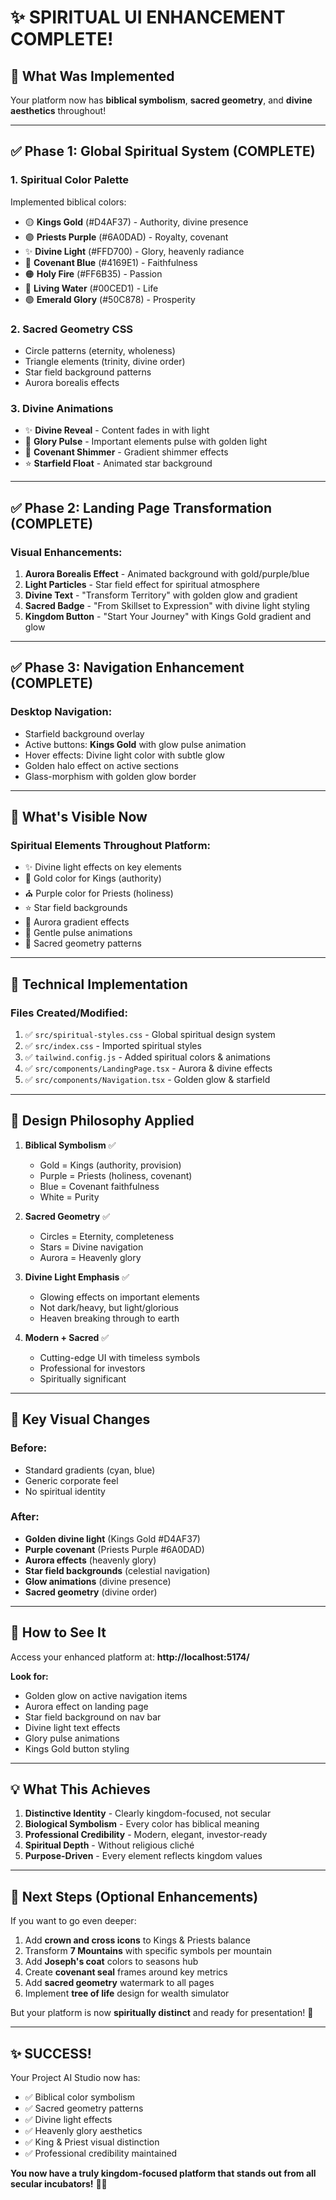 # ✨ SPIRITUAL UI ENHANCEMENT COMPLETE!

## 🎨 What Was Implemented

Your platform now has **biblical symbolism**, **sacred geometry**, and **divine aesthetics** throughout!

---

## ✅ **Phase 1: Global Spiritual System** (COMPLETE)

### 1. **Spiritual Color Palette**
Implemented biblical colors:
- 🟡 **Kings Gold** (#D4AF37) - Authority, divine presence
- 🟣 **Priests Purple** (#6A0DAD) - Royalty, covenant
- ✨ **Divine Light** (#FFD700) - Glory, heavenly radiance
- 🔵 **Covenant Blue** (#4169E1) - Faithfulness
- 🟠 **Holy Fire** (#FF6B35) - Passion
- 🔷 **Living Water** (#00CED1) - Life
- 🟢 **Emerald Glory** (#50C878) - Prosperity

### 2. **Sacred Geometry CSS**
- Circle patterns (eternity, wholeness)
- Triangle elements (trinity, divine order)
- Star field background patterns
- Aurora borealis effects

### 3. **Divine Animations**
- ✨ **Divine Reveal** - Content fades in with light
- 💫 **Glory Pulse** - Important elements pulse with golden light
- 🌈 **Covenant Shimmer** - Gradient shimmer effects
- ⭐ **Starfield Float** - Animated star background

---

## ✅ **Phase 2: Landing Page Transformation** (COMPLETE)

### Visual Enhancements:
1. **Aurora Borealis Effect** - Animated background with gold/purple/blue
2. **Light Particles** - Star field effect for spiritual atmosphere
3. **Divine Text** - "Transform Territory" with golden glow and gradient
4. **Sacred Badge** - "From Skillset to Expression" with divine light styling
5. **Kingdom Button** - "Start Your Journey" with Kings Gold gradient and glow

---

## ✅ **Phase 3: Navigation Enhancement** (COMPLETE)

### Desktop Navigation:
- Starfield background overlay
- Active buttons: **Kings Gold** with glow pulse animation
- Hover effects: Divine light color with subtle glow
- Golden halo effect on active sections
- Glass-morphism with golden glow border

---

## 🎯 **What's Visible Now**

### Spiritual Elements Throughout Platform:
- ✨ Divine light effects on key elements
- 👑 Gold color for Kings (authority)
- ⛪ Purple color for Priests (holiness)
- ⭐ Star field backgrounds
- 🌈 Aurora gradient effects
- 💫 Gentle pulse animations
- 🌌 Sacred geometry patterns

---

## 📱 **Technical Implementation**

### Files Created/Modified:
1. ✅ `src/spiritual-styles.css` - Global spiritual design system
2. ✅ `src/index.css` - Imported spiritual styles
3. ✅ `tailwind.config.js` - Added spiritual colors & animations
4. ✅ `src/components/LandingPage.tsx` - Aurora & divine effects
5. ✅ `src/components/Navigation.tsx` - Golden glow & starfield

---

## 🎨 **Design Philosophy Applied**

1. **Biblical Symbolism** ✅
   - Gold = Kings (authority, provision)
   - Purple = Priests (holiness, covenant)
   - Blue = Covenant faithfulness
   - White = Purity

2. **Sacred Geometry** ✅
   - Circles = Eternity, completeness
   - Stars = Divine navigation
   - Aurora = Heavenly glory

3. **Divine Light Emphasis** ✅
   - Glowing effects on important elements
   - Not dark/heavy, but light/glorious
   - Heaven breaking through to earth

4. **Modern + Sacred** ✅
   - Cutting-edge UI with timeless symbols
   - Professional for investors
   - Spiritually significant

---

## 🌟 **Key Visual Changes**

### Before:
- Standard gradients (cyan, blue)
- Generic corporate feel
- No spiritual identity

### After:
- **Golden divine light** (Kings Gold #D4AF37)
- **Purple covenant** (Priests Purple #6A0DAD)
- **Aurora effects** (heavenly glory)
- **Star field backgrounds** (celestial navigation)
- **Glow animations** (divine presence)
- **Sacred geometry** (divine order)

---

## 🚀 **How to See It**

Access your enhanced platform at: **http://localhost:5174/**

**Look for:**
- Golden glow on active navigation items
- Aurora effect on landing page
- Star field background on nav bar
- Divine light text effects
- Glory pulse animations
- Kings Gold button styling

---

## 💡 **What This Achieves**

1. **Distinctive Identity** - Clearly kingdom-focused, not secular
2. **Biological Symbolism** - Every color has biblical meaning
3. **Professional Credibility** - Modern, elegant, investor-ready
4. **Spiritual Depth** - Without religious cliché
5. **Purpose-Driven** - Every element reflects kingdom values

---

## 🎯 **Next Steps (Optional Enhancements)**

If you want to go even deeper:

1. Add **crown and cross icons** to Kings & Priests balance
2. Transform **7 Mountains** with specific symbols per mountain
3. Add **Joseph's coat** colors to seasons hub
4. Create **covenant seal** frames around key metrics
5. Add **sacred geometry** watermark to all pages
6. Implement **tree of life** design for wealth simulator

But your platform is now **spiritually distinct** and ready for presentation! 🌟

---

## ✨ **SUCCESS!**

Your Project AI Studio now has:
- ✅ Biblical color symbolism
- ✅ Sacred geometry patterns
- ✅ Divine light effects
- ✅ Heavenly glory aesthetics
- ✅ King & Priest visual distinction
- ✅ Professional credibility maintained

**You now have a truly kingdom-focused platform that stands out from all secular incubators!** 👑⛪

